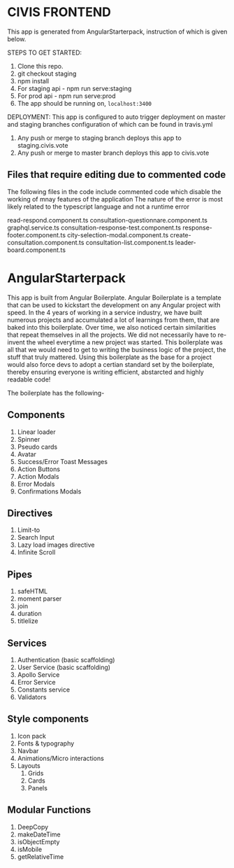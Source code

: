 # CIVIS FRONTEND

This app is generated from AngularStarterpack, instruction of which is given below.

STEPS TO GET STARTED:
1. Clone this repo.
2. git checkout staging
3. npm install
5. For staging api - npm run serve:staging
6. For prod api - npm run serve:prod
7. The app should be running on, `localhost:3400`

DEPLOYMENT:
This app is configured to auto trigger deployment on master and staging branches configuration of which can be found in travis.yml
1. Any push or merge to staging branch deploys this app to staging.civis.vote
2. Any push or merge to master branch deploys this app to civis.vote


## Files that require editing due to commented code 
The following files in the code include commented code which disable the working of mnay features of the application
The nature of the error is most likely related to the typescript language and not a runtime error

read-respond.component.ts
consultation-questionnare.component.ts
graphql.service.ts
consultation-response-test.component.ts
response-footer.component.ts
city-selection-modal.component.ts
create-consultation.component.ts
consultation-list.component.ts
leader-board.component.ts

# AngularStarterpack

This app is built from Angular Boilerplate. Angular Boilerplate is a template that can be used to kickstart the development on any Angular project with speed. In the 4 years of working in a service industry, we have built numerous projects and accumulated a lot of learnings from them, that are baked into this boilerplate. Over time, we also noticed certain similarities that repeat themselves in all the projects. We did not necessarily have to re-invent the wheel everytime a new project was started. This boilerplate was all that we would need to get to writing the business logic of the project, the stuff that truly mattered. Using this boilerplate as the base for a project would also force devs to adopt a certian standard set by the boilerplate, thereby ensuring everyone is writing efficient, abstarcted and highly readable code!

The boilerplate has the following- 

## Components

1. Linear loader
2. Spinner
3. Pseudo cards
4. Avatar
5. Success/Error Toast Messages
6. Action Buttons 
7. Action Modals 
8. Error Modals
9. Confirmations Modals

## Directives

1. Limit-to 
2. Search Input 
3. Lazy load images directive 
4. Infinite Scroll 

## Pipes

1. safeHTML 
2. moment parser 
3. join 
4. duration 
5. titlelize 

## Services

1. Authentication (basic scaffolding)
2. User Service (basic scaffolding)
3. Apollo Service
4. Error Service
5. Constants service
6. Validators

## Style components

1. Icon pack
2. Fonts & typography
3. Navbar 
4. Animations/Micro interactions
5. Layouts
    1. Grids
    2. Cards
    3. Panels

## Modular Functions

1. DeepCopy 
2. makeDateTime 
3. isObjectEmpty
4. isMobile 
5. getRelativeTime

